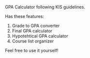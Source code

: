 GPA Calculator following KIS guidelines.

Has these features:
1. Grade to GPA converter
2. Final GPA calculator
3. Hypotehtical GPA calculator
4. Course list organizer

Feel free to use it yourself!
